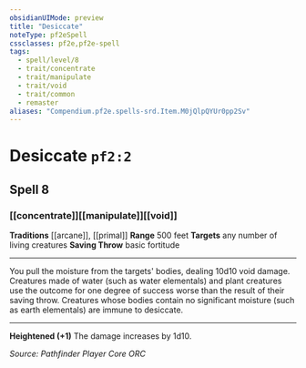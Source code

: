 ```yaml
---
obsidianUIMode: preview
title: "Desiccate"
noteType: pf2eSpell
cssclasses: pf2e,pf2e-spell
tags:
  - spell/level/8
  - trait/concentrate
  - trait/manipulate
  - trait/void
  - trait/common
  - remaster
aliases: "Compendium.pf2e.spells-srd.Item.M0jQlpQYUr0pp2Sv" 
---
```

# Desiccate  `pf2:2`  
## Spell 8
### [[concentrate]][[manipulate]][[void]]
**Traditions** [[arcane]], [[primal]]
**Range** 500 feet
**Targets** any number of living creatures
**Saving Throw** basic fortitude
* * * 
You pull the moisture from the targets' bodies, dealing 10d10 void damage. Creatures made of water (such as water elementals) and plant creatures use the outcome for one degree of success worse than the result of their saving throw. Creatures whose bodies contain no significant moisture (such as earth elementals) are immune to desiccate.

* * *

**Heightened (+1)** The damage increases by 1d10.

*Source: Pathfinder Player Core*
*ORC*